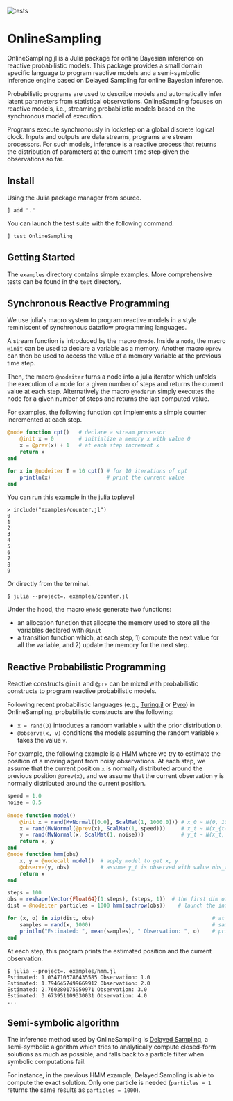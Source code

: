 ![tests](https://github.com/wazizian/OnlineSampling.jl/actions/workflows/test.yml/badge.svg?branch=main)

# OnlineSampling

OnlineSampling.jl is a Julia package for online Bayesian inference on reactive probabilistic models.
This package provides a small domain specific language to program reactive models and a semi-symbolic inference engine based on Delayed Sampling for online Bayesian inference.

Probabilistic programs are used to describe models and automatically infer latent parameters from statistical observations.
OnlineSampling focuses on reactive models, i.e., streaming probabilistic models based on the synchronous model of execution.

Programs execute synchronously in lockstep on a global discrete logical clock.
Inputs and outputs are data streams, programs are stream processors.
For such models, inference is a reactive process that returns the distribution of parameters at the current time step given the observations so far.

## Install

Using the Julia package manager from source.

```
] add "."
```

You can launch the test suite with the following command.

```
] test OnlineSampling
```

## Getting Started

The `examples` directory contains simple examples.
More comprehensive tests can be found in the `test` directory.

## Synchronous Reactive Programming

We use julia's macro system to program reactive models in a style reminiscent of synchronous dataflow programming languages.

A stream function is introduced by the macro `@node`.
Inside a `node`, the macro `@init` can be used to declare a variable as a memory.
Another macro `@prev` can then be used to access the value of a memory variable at the previous time step.

Then, the macro `@nodeiter` turns a node into a julia iterator which unfolds the execution of a node for a given number of steps and returns the current value at each step.
Alternatively the macro `@noderun` simply executes the node for a given number of steps and returns the last computed value.

For examples, the following function `cpt` implements a simple counter incremented at each step.

```julia
@node function cpt()   # declare a stream processor
    @init x = 0        # initialize a memory x with value 0
    x = @prev(x) + 1   # at each step increment x
    return x
end

for x in @nodeiter T = 10 cpt() # for 10 iterations of cpt
    println(x)                  # print the current value
end
```

You can run this example in the julia toplevel

```
> include("examples/counter.jl")
0
1
2
3
4
5
6
7
8
9
```

Or directly from the terminal.

```
$ julia --project=. examples/counter.jl
```


Under the hood, the macro `@node` generate two functions:
- an allocation function that allocate the memory used to store all the variables declared with `@init`
- a transition function which, at each step, 1) compute the next value for all the variable, and 2) update the memory for the next step.


## Reactive Probabilistic Programming

Reactive constructs `@init` and `@pre` can be mixed with probabilistic constructs to program reactive probabilistic models.

Following recent probabilistic languages (e.g., [Turing.jl](https://turing.ml/) or [Pyro](https://pyro.ai/)) in OnlineSampling, probabilistic constructs are the following:
- `x = rand(D)` introduces a random variable `x` with the prior distribution `D`.
- `@observe(x, v)` conditions the models assuming the random variable `x` takes the value `v`.

For example, the following example is a HMM where we try to estimate the position of a moving agent from noisy observations.
At each step, we assume that the current position `x` is normally distributed around the previous position `@prev(x)`, and we assume that the current observation `y` is normally distributed around the current position.

```julia
speed = 1.0
noise = 0.5
    
@node function model()
    @init x = rand(MvNormal([0.0], ScalMat(1, 1000.0))) # x_0 ~ N(0, 1000)
    x = rand(MvNormal(@prev(x), ScalMat(1, speed)))     # x_t ~ N(x_{t-1}, speed)
    y = rand(MvNormal(x, ScalMat(1, noise)))            # y_t ~ N(x_t, noise)
    return x, y
end
@node function hmm(obs)
    x, y = @nodecall model()  # apply model to get x, y
    @observe(y, obs)          # assume y_t is observed with value obs_t 
    return x
end

steps = 100
obs = reshape(Vector{Float64}(1:steps), (steps, 1))  # the first dim of the input must be the number of time steps
dist = @nodeiter particles = 1000 hmm(eachrow(obs))    # launch the inference with 1000 particles (return an iterator)

for (x, o) in zip(dist, obs)                                      # at each step
    samples = rand(x, 1000)                                       # sample the 1000 values from the posterior     
    println("Estimated: ", mean(samples), " Observation: ", o)    # print the results
end
```

At each step, this program prints the estimated position and the current observation.

```
$ julia --project=. examples/hmm.jl
Estimated: 1.0347103786435585 Observation: 1.0
Estimated: 1.7946457499669912 Observation: 2.0
Estimated: 2.760280175950971 Observation: 3.0
Estimated: 3.673951109330031 Observation: 4.0
...
```

## Semi-symbolic algorithm

The inference method used by OnlineSampling is [Delayed Sampling](https://arxiv.org/abs/1708.07787), a semi-symbolic algorithm which tries to analytically compute closed-form solutions as much as possible, and falls back to a particle filter when symbolic computations fail.

For instance, in the previous HMM example, Delayed Sampling is able to compute the exact solution.
Only one particle is needed (`particles = 1` returns the same results as `particles = 1000`).
